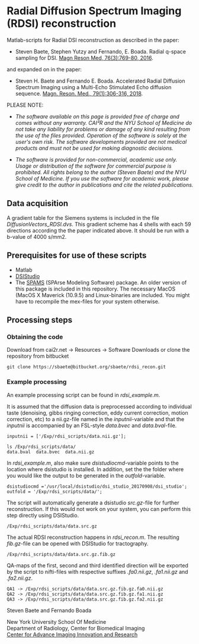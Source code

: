 # Radial Diffusion Spectrum Imaging (RDSI) reconstruction

Matlab-scripts for Radial DSI reconstruction as described in the paper:

* Steven Baete, Stephen Yutzy and Fernando, E. Boada. Radial q-space sampling for DSI. [Magn Reson Med, 76(3):769-80, 2016](http://onlinelibrary.wiley.com/doi/10.1002/mrm.25917/abstract).

and expanded on in the paper:

* Steven H. Baete and Fernando E. Boada. Accelerated Radial Diffusion Spectrum Imaging using a Multi-Echo Stimulated Echo diffusion sequence. [Magn. Reson. Med., 79(1):306-316, 2018](http://onlinelibrary.wiley.com/doi/10.1002/mrm.26682/abstract).

PLEASE NOTE: 

* *The software available on this page is provided free of charge and comes without any warranty. CAI²R and the NYU School of Medicine do not take any liability for problems or damage of any kind resulting from the use of the files provided. Operation of the software is solely at the user's own risk. The software developments provided are not medical products and must not be used for making diagnostic decisions.*

* *The software is provided for non-commercial, academic use only. Usage or distribution of the software for commercial purpose is prohibited. All rights belong to the author (Steven Baete) and the NYU School of Medicine. If you use the software for academic work, please give credit to the author in publications and cite the related publications.*

## Data acquisition
A gradient table for the Siemens systems is included in the file *DiffusionVectors_RDSI.dvs*. This gradient scheme has 4 shells with each 59 directions according the the paper indicated above. It should be run with a b-value of 4000 s/mm2.

## Prerequisites for use of these scripts
* Matlab
* [DSIStudio](http://dsi-studio.labsolver.org/dsi-studio-download)
* The [SPAMS](http://spams-devel.gforge.inria.fr/downloads.html) (SPArse Modeling Software) package. An older version of this package is included in this repository. The necessary MacOS (MacOS X Maverick (10.9.5) and Linux-binaries are included. You might have to recompile the mex-files for your system otherwise.
	
## Processing steps

### Obtaining the code
Download from cai2r.net -> Resources -> Software Downloads or clone the repository from bitbucket

	git clone https://sbaete@bitbucket.org/sbaete/rdsi_recon.git

### Example processing
An example processing script can be found in *rdsi_example.m*. 

It is assumed that the diffusion data is preprocessed according to individual taste (denoising, gibbs ringing correction, eddy current correction, motion correction, etc) to a nii.gz-file named in the *inputnii*-variable and that the *inputnii* is accompanied by an FSL-style *data.bvec* and *data.bval*-file.

	inputnii = ['/Exp/rdsi_scripts/data.nii.gz'];
	
	ls /Exp/rdsi_scripts/data/
	data.bval  data.bvec  data.nii.gz
	
In *rdsi_example.m*, also make sure *dsistudiocmd*-variable points to the location where dsistudio is installed. In addition, set the the folder where you would like the output to be generated in the *outfold*-variable.

	dsistudiocmd ='/usr/local/dsistudio/dsi_studio_20170908/dsi_studio';
	outfold = '/Exp/rdsi_scripts/data/';

The script will automatically generate a dsistudio *src.gz*-file for further reconstruction. If this would not work on your system, you can perform this step directly using DSIStudio.

	/Exp/rdsi_scripts/data/data.src.gz

The actual RDSI reconstruction happens in *rdsi_recon.m*. The resulting *fib.gz*-file can be opened with DSIStudio for tractography. 

	/Exp/rdsi_scripts/data/data.src.gz.fib.gz

QA-maps of the first, second and third identified direction will be exported by the script to nifti-files with respective suffixes *.fa0.nii.gz*, *.fa1.nii.gz* and *.fa2.nii.gz*.

	QA1 -> /Exp/rdsi_scripts/data/data.src.gz.fib.gz.fa0.nii.gz
	QA2 -> /Exp/rdsi_scripts/data/data.src.gz.fib.gz.fa1.nii.gz
	QA3 -> /Exp/rdsi_scripts/data/data.src.gz.fib.gz.fa2.nii.gz
  
   
  
   	
	
Steven Baete and Fernando Boada

New York University School Of Medicine  
Department of Radiology, Center for Biomedical Imaging  
[Center for Advance Imaging Innovation and Research](cai2r.net)
